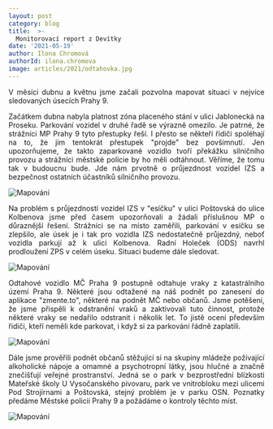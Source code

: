 ```yaml
---
layout: post
category: blog
title:  >-
  Monitorovací report z Devítky
date: '2021-05-19'
author: Ilona Chromová
authorId: ilona.chromova
image: articles/2021/odtahovka.jpg
---
```

<p style='text-align: justify;'>
V měsíci dubnu a květnu jsme začali pozvolna mapovat situaci v nejvíce sledovaných úsecích Prahy 9.
</p><p style='text-align: justify;'>
Začátkem dubna nabyla platnost zóna placeného stání v ulici Jablonecká na Proseku. Parkování vozidel v druhé řadě se výrazně omezilo. Je patrné, že strážníci MP Prahy 9 tyto přestupky řeší. I přesto se někteří řidiči spoléhají na to, že jim tentokrát přestupek "projde" bez povšimnutí. Jen upozorňujeme, že takto zaparkované vozidlo tvoří překážku silničního provozu a strážníci městské policie by ho měli odtáhnout. Věříme, že tomu tak v budoucnu bude. Jde nám prvotně o průjezdnost vozidel IZS a bezpečnost ostatních účastníků silničního provozu.
</p><p style='text-align: justify;'>
<img src="https://praha9.pirati.cz/assets/img/articles/2021/druharada.jpg" alt="Mapování">
</p><p style='text-align: justify;'>
Na problém s průjezdností vozidel IZS v "esíčku" v ulici Poštovská do ulice Kolbenova jsme před časem upozorňovali a žádali příslušnou MP o důraznější řešení. Strážníci se na místo zaměřili, parkování v esíčku se zlepšilo, ale úsek je i tak pro vozidla IZS nedostatečně průjezdný, neboť vozidla parkují až k ulici Kolbenova. Radní Holeček (ODS) navrhl prodloužení ZPS v celém úseku. Situaci budeme dále sledovat.
</p><p style='text-align: justify;'>
<img src="https://praha9.pirati.cz/assets/img/articles/2021/postovska.jpg" alt="Mapování">
</p><p style='text-align: justify;'>
Odtahové vozidlo MČ Praha 9 postupně odtahuje vraky z katastrálního území Praha 9. Některé jsou odtažené na náš podnět po zanesení do aplikace "zmente.to", některé na podnět MČ nebo občanů. Jsme potěšeni, že jsme přispěli k odstranění vraků a zaktivovali tuto činnost, protože některé vraky se nedařilo odstranit i několik let. To jistě ocení především řidiči, kteří neměli kde parkovat, i když si za parkování řádně zaplatili.
</p><p style='text-align: justify;'>
<img src="https://praha9.pirati.cz/assets/img/articles/2021/odtah.jpg" alt="Mapování">
</p><p style='text-align: justify;'>
Dále jsme prověřili podnět občanů stěžující si na skupiny mládeže požívající alkoholické nápoje  a omamné a psychotropní látky, jsou hlučné a značně znečišťují veřejné prostranství. Jedná se o park v bezprostřední blízkosti Mateřské školy U Vysočanského pivovaru, park ve vnitrobloku mezi ulicemi Pod Strojírnami a Poštovská, stejný problém je v parku OSN. Poznatky předáme Městské policii Prahy 9 a požádáme o kontroly těchto míst.
</p><p style='text-align: justify;'>
<img src="https://praha9.pirati.cz/assets/img/articles/2021/mon_park.jpg" alt="Mapování">
</p>
